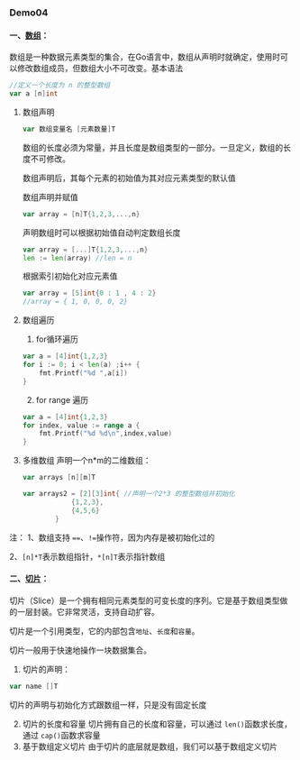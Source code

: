 ### Demo04
#### 一、[数组](ARRAYS/main.go)：
数组是一种数据元素类型的集合，在Go语言中，数组从声明时就确定，使用时可以修改数组成员，但数组大小不可改变。基本语法
```go
//定义一个长度为 n 的整型数组
var a [n]int
```
1. 数组声明
    ```go
    var 数组变量名 [元素数量]T
    ```
    数组的长度必须为常量，并且长度是数组类型的一部分。一旦定义，数组的长度不可修改。

    数组声明后，其每个元素的初始值为其对应元素类型的默认值

    数组声明并赋值
    ```go
    var array = [n]T{1,2,3,...,n}
    ```
    声明数组时可以根据初始值自动判定数组长度
    ```go
    var array = [...]T{1,2,3,...,n}
    len := len(array) //len = n
    ```
    根据索引初始化对应元素值
    ```go
    var array = [5]int{0 : 1 , 4 : 2}
    //array = { 1, 0, 0, 0, 2}
    ```
2. 数组遍历
    1. for循环遍历
    ```go
    var a = [4]int{1,2,3}
	for i := 0; i < len(a) ;i++ {
		fmt.Printf("%d ",a[i])
    }
    ```
    2. for range 遍历
    ```go
    var a = [4]int{1,2,3}
    for index, value := range a {
        fmt.Printf("%d %d\n",index,value)
    }
    ```
3. 多维数组
    声明一个n*m的二维数组：
    ```go
    var arrays [n][m]T

    var arrays2 = [2][3]int{ //声明一个2*3 的整型数组并初始化
                {1,2,3},
                {4,5,6}
            }
    ```
注：
1、数组支持 `==`、`!=`操作符，因为内存是被初始化过的

2、`[n]*T`表示数组指针，`*[n]T`表示指针数组

#### 二、[切片](SLICE/main.go)：
切片（Slice）是一个拥有相同元素类型的可变长度的序列。它是基于数组类型做的一层封装。它非常灵活，支持自动扩容。

切片是一个引用类型，它的内部包含`地址`、`长度`和`容量`。

切片一般用于快速地操作一块数据集合。
1. 切片的声明：
```go
var name []T
```
切片的声明与初始化方式跟数组一样，只是没有固定长度

2. 切片的长度和容量
切片拥有自己的长度和容量，可以通过 `len()`函数求长度，通过 `cap()`函数求容量
3. 基于数组定义切片
由于切片的底层就是数组，我们可以基于数组定义切片